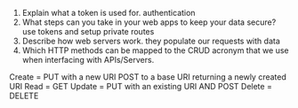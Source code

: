 1. Explain what a token is used for.
   authentication
2. What steps can you take in your web apps to keep your data secure?
   use tokens and setup private routes
3. Describe how web servers work.
   they populate our requests with data
4. Which HTTP methods can be mapped to the CRUD acronym that we use when interfacing with APIs/Servers.

Create = PUT with a new URI
POST to a base URI returning a newly created URI
Read = GET
Update = PUT with an existing URI AND POST
Delete = DELETE
